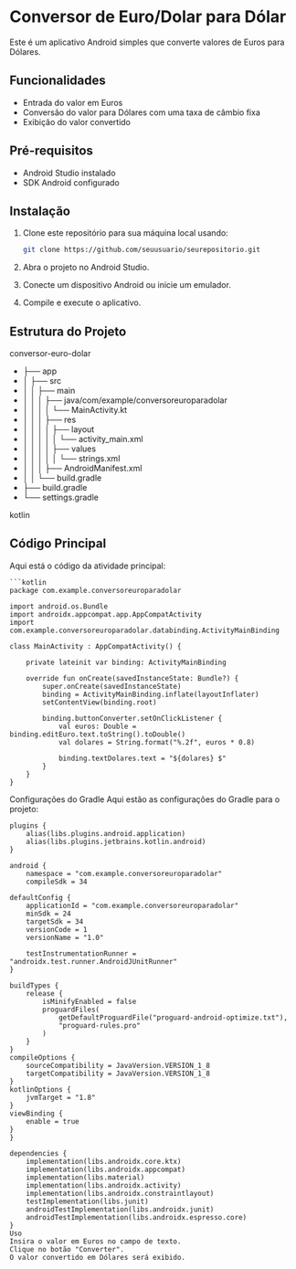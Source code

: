 # Conversor de Euro/Dolar para Dólar

Este é um aplicativo Android simples que converte valores de Euros para Dólares. 

## Funcionalidades

- Entrada do valor em Euros
- Conversão do valor para Dólares com uma taxa de câmbio fixa
- Exibição do valor convertido

## Pré-requisitos

- Android Studio instalado
- SDK Android configurado

## Instalação

1. Clone este repositório para sua máquina local usando:
    ```sh
    git clone https://github.com/seuusuario/seurepositorio.git
    ```

2. Abra o projeto no Android Studio.

3. Conecte um dispositivo Android ou inicie um emulador.

4. Compile e execute o aplicativo.

## Estrutura do Projeto

conversor-euro-dolar
 - ├── app
 - │ ├── src
 - │ │ ├── main
 - │ │ │ ├── java/com/example/conversoreuroparadolar
 - │ │ │ │ └── MainActivity.kt
 - │ │ │ ├── res
 - │ │ │ │ ├── layout
 - │ │ │ │ │ └── activity_main.xml
 - │ │ │ │ ├── values
 - │ │ │ │ │ └── strings.xml
 - │ │ │ ├── AndroidManifest.xml
 - │ │ └── build.gradle
 - ├── build.gradle
 - └── settings.gradle

kotlin

## Código Principal

Aqui está o código da atividade principal:

    ```kotlin
    package com.example.conversoreuroparadolar
    
    import android.os.Bundle
    import androidx.appcompat.app.AppCompatActivity
    import com.example.conversoreuroparadolar.databinding.ActivityMainBinding
    
    class MainActivity : AppCompatActivity() {
    
        private lateinit var binding: ActivityMainBinding
    
        override fun onCreate(savedInstanceState: Bundle?) {
            super.onCreate(savedInstanceState)
            binding = ActivityMainBinding.inflate(layoutInflater)
            setContentView(binding.root)
    
            binding.buttonConverter.setOnClickListener {
                val euros: Double = binding.editEuro.text.toString().toDouble()
                val dolares = String.format("%.2f", euros * 0.8)
    
                binding.textDolares.text = "${dolares} $"
            }
        }
    }


Configurações do Gradle
Aqui estão as configurações do Gradle para o projeto:

    plugins {
        alias(libs.plugins.android.application)
        alias(libs.plugins.jetbrains.kotlin.android)
    }
    
    android {
        namespace = "com.example.conversoreuroparadolar"
        compileSdk = 34

    defaultConfig {
        applicationId = "com.example.conversoreuroparadolar"
        minSdk = 24
        targetSdk = 34
        versionCode = 1
        versionName = "1.0"

        testInstrumentationRunner = "androidx.test.runner.AndroidJUnitRunner"
    }

    buildTypes {
        release {
            isMinifyEnabled = false
            proguardFiles(
                getDefaultProguardFile("proguard-android-optimize.txt"),
                "proguard-rules.pro"
            )
        }
    }
    compileOptions {
        sourceCompatibility = JavaVersion.VERSION_1_8
        targetCompatibility = JavaVersion.VERSION_1_8
    }
    kotlinOptions {
        jvmTarget = "1.8"
    }
    viewBinding {
        enable = true
    }
    }
    
    dependencies {
        implementation(libs.androidx.core.ktx)
        implementation(libs.androidx.appcompat)
        implementation(libs.material)
        implementation(libs.androidx.activity)
        implementation(libs.androidx.constraintlayout)
        testImplementation(libs.junit)
        androidTestImplementation(libs.androidx.junit)
        androidTestImplementation(libs.androidx.espresso.core)
    }
    Uso
    Insira o valor em Euros no campo de texto.
    Clique no botão "Converter".
    O valor convertido em Dólares será exibido.
